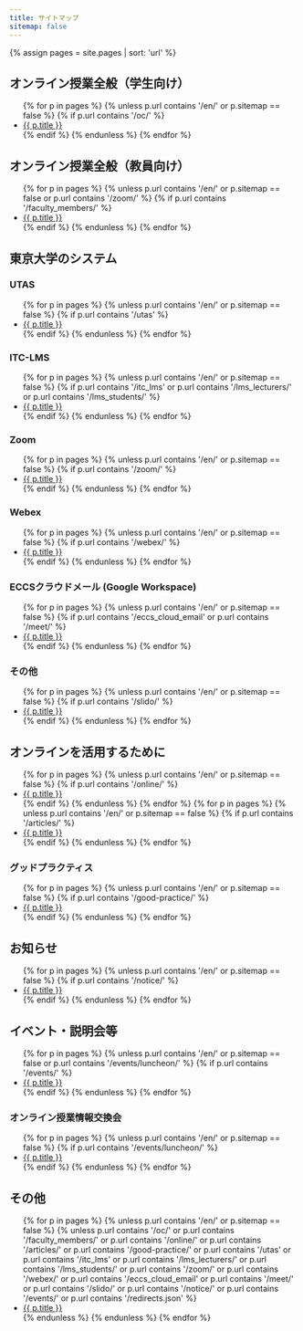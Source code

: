 ```yaml
---
title: サイトマップ
sitemap: false
---
```


{% assign pages = site.pages | sort: 'url' %}

## オンライン授業全般（学生向け）

<ul>
{% for p in pages %}
  {% unless p.url contains '/en/' or p.sitemap == false %}
    {% if p.url contains '/oc/' %}
      <li><a href="{{ p.url | replace: '.html', '' }}">{{ p.title }}</a></li>
    {% endif %}
  {% endunless %}
{% endfor %}
</ul>

## オンライン授業全般（教員向け）

<ul>
{% for p in pages %}
  {% unless p.url contains '/en/' or p.sitemap == false or p.url contains '/zoom/' %}
    {% if p.url contains '/faculty_members/' %}
      <li><a href="{{ p.url | replace: '.html', '' }}">{{ p.title }}</a></li>
    {% endif %}
  {% endunless %}
{% endfor %}
</ul>

## 東京大学のシステム

### UTAS

<ul>
{% for p in pages %}
  {% unless p.url contains '/en/' or p.sitemap == false %}
    {% if p.url contains '/utas' %}
      <li><a href="{{ p.url | replace: '.html', '' }}">{{ p.title }}</a></li>
    {% endif %}
  {% endunless %}
{% endfor %}
</ul>

### ITC-LMS

<ul>
{% for p in pages %}
  {% unless p.url contains '/en/' or p.sitemap == false %}
    {% if p.url contains '/itc_lms' or p.url contains '/lms_lecturers/' or p.url contains '/lms_students/' %}
      <li><a href="{{ p.url | replace: '.html', '' }}">{{ p.title }}</a></li>
    {% endif %}
  {% endunless %}
{% endfor %}
</ul>

### Zoom

<ul>
{% for p in pages %}
  {% unless p.url contains '/en/' or p.sitemap == false %}
    {% if p.url contains '/zoom/' %}
      <li><a href="{{ p.url | replace: '.html', '' }}">{{ p.title }}</a></li>
    {% endif %}
  {% endunless %}
{% endfor %}
</ul>

### Webex

<ul>
{% for p in pages %}
  {% unless p.url contains '/en/' or p.sitemap == false %}
    {% if p.url contains '/webex/' %}
      <li><a href="{{ p.url | replace: '.html', '' }}">{{ p.title }}</a></li>
    {% endif %}
  {% endunless %}
{% endfor %}
</ul>

### ECCSクラウドメール (Google Workspace)

<ul>
{% for p in pages %}
  {% unless p.url contains '/en/' or p.sitemap == false %}
    {% if p.url contains '/eccs_cloud_email' or p.url contains '/meet/' %}
      <li><a href="{{ p.url | replace: '.html', '' }}">{{ p.title }}</a></li>
    {% endif %}
  {% endunless %}
{% endfor %}
</ul>

### その他

<ul>
{% for p in pages %}
  {% unless p.url contains '/en/' or p.sitemap == false %}
    {% if p.url contains '/slido/' %}
      <li><a href="{{ p.url | replace: '.html', '' }}">{{ p.title }}</a></li>
    {% endif %}
  {% endunless %}
{% endfor %}
</ul>

## オンラインを活用するために

<ul>
{% for p in pages %}
  {% unless p.url contains '/en/' or p.sitemap == false %}
    {% if p.url contains '/online/' %}
      <li><a href="{{ p.url | replace: '.html', '' }}">{{ p.title }}</a></li>
    {% endif %}
  {% endunless %}
{% endfor %}
{% for p in pages %}
  {% unless p.url contains '/en/' or p.sitemap == false %}
    {% if p.url contains '/articles/' %}
      <li><a href="{{ p.url | replace: '.html', '' }}">{{ p.title }}</a></li>
    {% endif %}
  {% endunless %}
{% endfor %}
</ul>

### グッドプラクティス

<ul>
{% for p in pages %}
  {% unless p.url contains '/en/' or p.sitemap == false %}
    {% if p.url contains '/good-practice/' %}
      <li><a href="{{ p.url | replace: '.html', '' }}">{{ p.title }}</a></li>
    {% endif %}
  {% endunless %}
{% endfor %}
</ul>

## お知らせ

<ul>
{% for p in pages %}
  {% unless p.url contains '/en/' or p.sitemap == false %}
    {% if p.url contains '/notice/' %}
      <li><a href="{{ p.url | replace: '.html', '' }}">{{ p.title }}</a></li>
    {% endif %}
  {% endunless %}
{% endfor %}
</ul>

## イベント・説明会等

<ul>
{% for p in pages %}
  {% unless p.url contains '/en/' or p.sitemap == false or p.url contains '/events/luncheon/' %}
    {% if p.url contains '/events/' %}
      <li><a href="{{ p.url | replace: '.html', '' }}">{{ p.title }}</a></li>
    {% endif %}
  {% endunless %}
{% endfor %}
</ul>

### オンライン授業情報交換会

<ul>
{% for p in pages %}
  {% unless p.url contains '/en/' or p.sitemap == false %}
    {% if p.url contains '/events/luncheon/' %}
      <li><a href="{{ p.url | replace: '.html', '' }}">{{ p.title }}</a></li>
    {% endif %}
  {% endunless %}
{% endfor %}
</ul>

## その他

<ul>
{% for p in pages %}
  {% unless p.url contains '/en/' or p.sitemap == false %}
    {% unless p.url contains '/oc/' or p.url contains '/faculty_members/' or p.url contains '/online/' or p.url contains '/articles/' or p.url contains '/good-practice/' or p.url contains '/utas' or p.url contains '/itc_lms' or p.url contains '/lms_lecturers/' or p.url contains '/lms_students/' or p.url contains '/zoom/' or p.url contains '/webex/' or p.url contains '/eccs_cloud_email' or p.url contains '/meet/' or p.url contains '/slido/' or p.url contains '/notice/' or p.url contains '/events/' or p.url contains '/redirects.json' %}
      <li><a href="{{ p.url | replace: '.html', '' }}">{{ p.title }}</a></li>
    {% endunless %}
  {% endunless %}
{% endfor %}
</ul>
